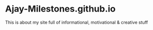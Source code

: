 # Ajay-Milestones.github.io
This is about my site full of informational, motivational &amp; creative stuff
